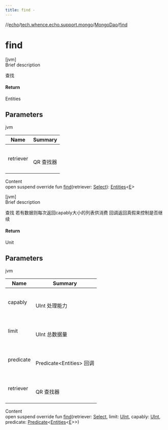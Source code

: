 ```yaml
---
title: find -
---
```

//[echo](../../index.md)/[tech.whence.echo.support.mongo](../index.md)/[MongoDao](index.md)/[find](find.md)



# find  
[jvm]  
Brief description  


查找



#### Return  


Entities<E>



## Parameters  
  
jvm  
  
|  Name|  Summary| 
|---|---|
| retriever| <br><br>QR 查找器<br><br>
  
  
Content  
open suspend override fun [find](find.md)(retriever: [Select](../../tech.whence.echo.support.mongo.querier/-select/index.md)): [Entities](../../tech.whence.echo.dal.entity/-entities/index.md)<[E](index.md)>  


[jvm]  
Brief description  


查找 若有数据则每次返回capably大小的列表供消费 回调返回真假来控制是否继续



#### Return  


Unit



## Parameters  
  
jvm  
  
|  Name|  Summary| 
|---|---|
| capably| <br><br>UInt 处理能力<br><br>
| limit| <br><br>UInt 总数据量<br><br>
| predicate| <br><br>Predicate<Entities<E>> 回调<br><br>
| retriever| <br><br>QR 查找器<br><br>
  
  
Content  
open suspend override fun [find](find.md)(retriever: [Select](../../tech.whence.echo.support.mongo.querier/-select/index.md), limit: [UInt](https://kotlinlang.org/api/latest/jvm/stdlib/kotlin/-u-int/index.html), capably: [UInt](https://kotlinlang.org/api/latest/jvm/stdlib/kotlin/-u-int/index.html), predicate: [Predicate](../../tech.whence.echo.function/-predicate/index.md)<[Entities](../../tech.whence.echo.dal.entity/-entities/index.md)<[E](index.md)>>)  



